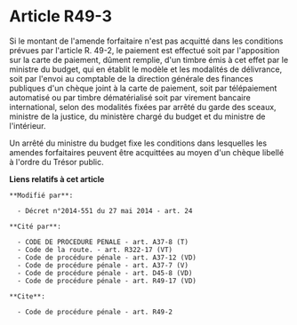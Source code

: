 # Article R49-3

Si le montant de l'amende forfaitaire n'est pas acquitté dans les conditions prévues par l'article R. 49-2, le paiement est
effectué soit par l'apposition sur la carte de paiement, dûment remplie, d'un timbre émis à cet effet par le ministre du
budget, qui en établit le modèle et les modalités de délivrance, soit par l'envoi au   comptable de la direction générale des
finances publiques d'un chèque joint à la carte de paiement, soit par télépaiement automatisé ou par timbre dématérialisé
soit par virement bancaire international, selon des modalités fixées par arrêté du garde des sceaux, ministre de la justice,
du ministère chargé du budget et du ministre de l'intérieur. 

Un arrêté du ministre du budget fixe les conditions dans lesquelles les amendes forfaitaires peuvent être acquittées au moyen
d'un chèque libellé à l'ordre du Trésor public.

**Liens relatifs à cet article**

	**Modifié par**:

	  - Décret n°2014-551 du 27 mai 2014 - art. 24

	**Cité par**:

	  - CODE DE PROCEDURE PENALE - art. A37-8 (T)
	  - Code de la route. - art. R322-17 (VT)
	  - Code de procédure pénale - art. A37-12 (VD)
	  - Code de procédure pénale - art. A37-7 (V)
	  - Code de procédure pénale - art. D45-8 (VD)
	  - Code de procédure pénale - art. R49-17 (VD)

	**Cite**:

	  - Code de procédure pénale - art. R49-2
